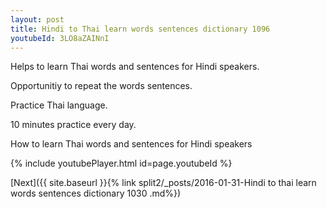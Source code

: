 ```yaml
---
layout: post
title: Hindi to Thai learn words sentences dictionary 1096 
youtubeId: 3LO8aZAINnI
---
```

 
 
Helps to learn Thai words and sentences for Hindi speakers.

Opportunitiy to repeat the words sentences. 

Practice Thai language. 
 
10 minutes practice every day. 
 
How to learn Thai words and sentences for Hindi speakers 
 
{% include youtubePlayer.html id=page.youtubeId %}
 
 
[Next]({{ site.baseurl }}{% link  split2/_posts/2016-01-31-Hindi to thai learn words sentences dictionary 1030 .md%})
 
